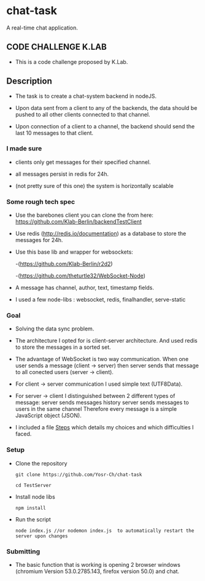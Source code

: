 # chat-task
A real-time chat application.

## CODE CHALLENGE K.LAB

- This is a code challenge proposed by K.Lab.

## Description

- The task is to create a chat-system backend in nodeJS. 

- Upon data sent from a client to any of the backends, the data should be pushed to all other clients connected to that channel.

- Upon connection of a client to a channel, the backend should send the last 10 messages to that client.

### I made sure

- clients only get messages for their specified channel.

- all messages persist in redis for 24h.

- (not pretty sure of this one) the system is horizontally scalable

### Some rough tech spec

- Use the barebones client  you can clone the from here: https://github.com/Klab-Berlin/backendTestClient

- Use redis (http://redis.io/documentation) as a database to store the messages for 24h.

- Use this base lib and wrapper for websockets:

   -(https://github.com/Klab-Berlin/r2d2)

   -(https://github.com/theturtle32/WebSocket-Node)

- A message has channel, author, text, timestamp fields.

- I used a few node-libs : websocket, redis, finalhandler, serve-static


### Goal

- Solving the data sync problem.

- The architecture I opted for is client-server architecture. And used redis to store the messages in a sorted set.
- The advantage of WebSocket is two way communication. When one user sends a message (client -> server) then server sends that message to all conected users (server -> client).
- For client -> server communication I used simple text (UTF8Data).
- For server -> client I distinguished between 2 different types of message:
 server sends messages history
 server sends messages to users in the same channel
 Therefore every message is a simple JavaScript object (JSON).

- I included a file [Steps](/Steps) which details my choices and which difficulties I faced. 

### Setup 
- Clone the repository

    ```
    git clone https://github.com/Yosr-Ch/chat-task
    ```
    ```
    cd TestServer
    ```

- Install node libs
    ```
    npm install
    ```
- Run the script

    ```
    node index.js //or nodemon index.js  to automatically restart the server upon changes
    ```	

### Submitting

- The basic function that is working is opening 2 browser windows (chromium Version 53.0.2785.143, firefox version 50.0) and chat.
